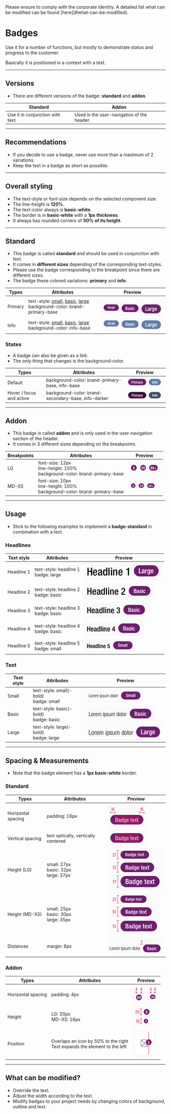 <AlertInfo alertHeadline="Modifiable">
Please ensure to comply with the corporate identity. A detailed list what can be modified can be found [here](#what-can-be-modified).
</AlertInfo>


# Badges

Use it for a number of functions, but mostly to demonstrate status and progress to the customer.

Basically it is positioned in a context with a text.

---

## Versions

- There are different versions of the badge: **standard** and **addon**.

| Standard | Addon |
|---|---|
| Use it in conjunction with text. | Used in the user-navigation of the header. |

---

## Recommendations

- If you decide to use a badge, never use more than a maximum of 2 variations.
- Keep the text in a badge as short as possible.

---

## Overall styling

- The text-style or font-size depends on the selected component size.
- The line-height is **120%**.
- The text-color always is **basic-white**.
- The border is in **basic-white** with a **1px thickness**.
- It always has rounded corners of **50% of its height**.

---

## Standard

- This badge is called **standard** and should be used in conjunction with text.
- It comes in **different sizes** depending of the corresponding text-styles.
- Please use the badge corresponding to the breakpoint since there are different sizes.
- The badge these colored variations: **primary** and **info**.

| Types | Attributes | Preview |
|---|---|---|
| Primary | text-style: [small,](../../General/Typography/Typography.md#light-condensed-small) [basic,](../../General/Typography/Typography.md#light-condensed-basic) [large](../../General/Typography/Typography.md#large)<br>background-color: brand-primary-base | ![primary: LG](assets/standard/LG/primary@1x.png) |
| Info | text-style: [small,](../../General/Typography/Typography.md#light-condensed-small) [basic,](../../General/Typography/Typography.md#light-condensed-basic) [large](../../General/Typography/Typography.md#large)<br>background-color: info-base | ![info: LG](assets/standard/LG/info@1x.png)|

### States

- A badge can also be given as a link.
- The only thing that changes is the background-color.

| Types | Attributes | Preview |
|---|---|---|
| Default | background-color: brand-primary-base, info-base | ![state: default](assets/variants/standard/states/default@1x.png) |
| Hover / focus and active | background-color: brand-secondary-base, info-darker | ![state: hover](assets/variants/standard/states/hover@1x.png) |

---

## Addon

- This badge is called **addon** and is only used in the user-navigation section of the header.
- It comes in 3 different sizes depending on the breakpoints.

| Breakpoints | Attributes | Preview |
|---|---|---|
| LG | font-size: 12px<br>line-height: 100%<br>background-color: brand-primary-base  | ![pill: LG](assets/variants/pill/LG@1x.png) |
| MD-XS | font-size: 10px<br>line-height: 100%<br>background-color: brand-primary-base | ![pill: MD-XS](assets/variants/pill/MD-XS@1x.png) |

---

## Usage

- Stick to the following examples to implement a **badge-standard** in combination with a text.

### Headlines

| Text style | Attributes | Preview |
|---|---|---|
| Headline 1 | text-style: headline 1<br>badge: large | ![example: headline 1](assets/examples/headline-1@1x.png) |
| Headline 2 | text-style: headline 2<br>badge: basic | ![example: headline 3](assets/examples/headline-2@1x.png) |
| Headline 3 | text-style: headline 3<br>badge: basic | ![example: headline 3](assets/examples/headline-3@1x.png) |
| Headline 4 | text-style: headline 4<br>badge: basic | ![example: headline 4](assets/examples/headline-4@1x.png) |
| Headline 5 | text-style: headline 5<br>badge: small | ![example: headline 5](assets/examples/headline-5@1x.png) |

### Text

| Text style | Attributes | Preview |
|---|---|---|
| Small | text-style: small(-bold)<br>badge: small | ![example: headline 1](assets/examples/small@1x.png) |
| Basic | text-style: basic(-bold)<br>badge: basic | ![example: headline 1](assets/examples/basic@1x.png) |
| Large | text-style: large(-bold)<br>badge: large | ![example: headline 1](assets/examples/large@1x.png) |


---

## Spacing & Measurements

- Note that the badge element has a **1px basic-white** border.

### Standard

| Types | Attributes | Preview |
|---|---|---|
| Horizontal spacing | padding: 16px | ![horizontal-spacing](assets/measurements/standard/horizontal-spacing@1x.png) |
| Vertical spacing | text optically, vertically centered | ![vertical-spacing](assets/measurements/standard/vertical-spacing@1x.png) |
| Height (LG) | small: 27px<br>basic: 32px<br>large: 37px | ![height (LG)](assets/measurements/standard/height/LG@1x.png) |
| Height (MD-XS) | small: 25px<br>basic: 30px<br>large: 35px | ![height (LG)](assets/measurements/standard/height/MD-XS@1x.png) |
| Distances | margin: 8px | ![distance](assets/measurements/standard/distance@1x.png) |

### Addon

| Types | Attributes | Preview |
|---|---|---|
| Horizontal spacing | padding: 4px | ![horizontal-spacing](assets/measurements/pill/horizontal-spacing@1x.png) |
| Height | LG: 20px<br>MD-XS: 16px | ![vertical-spacing](assets/measurements/pill/size@1x.png) |
| Position | Overlaps an icon by 50% to the right<br>Text expands the element to the left  | ![position](assets/measurements/pill/position@1x.png) |

---

## What can be modified?

- Override the text.
- Adjust the width according to the text.
- Modify badges to your project needs by changing colors of background, outline and text.
